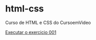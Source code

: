 # html-css
 Curso de HTML e CSS do CursoemVideo

<a href="https://joaopedroveiga.github.io/html-css/exercicos/ex001/index.html"> Executar o exercicio 001 </a>